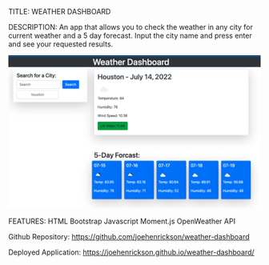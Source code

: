 TITLE: WEATHER DASHBOARD

DESCRIPTION:
An app that allows you to check the weather in any city for current weather and a 5 day forecast. Input the city name and press enter and see your requested results.

![alt text](./img/weather_dashboard.png)

FEATURES:
HTML
Bootstrap
Javascript
Moment.js
OpenWeather API

Github Repository: https://github.com/joehenrickson/weather-dashboard

Deployed Application: https://joehenrickson.github.io/weather-dashboard/
